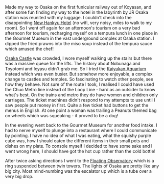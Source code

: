 Made my way to Osaka on the first funicular railway out of
Koyasan, and after some fun finding my way to the hotel in
the labyrinth by JR Osaka station was reunited with my luggage.
I couldn't check into the disappointing [New Hankyu Hotel](https://global.hankyu-hotel.com/new-hankyu-osaka/) (no
wifi, very noisy, miles to walk to my room).  So I went off
again for an afternoon's tourism on a very bad afternoon for
tourism, recharging myself on a tempura lunch in one place
in the Gourmet Museum in the vast underground complex at Osaka
station.  I dipped the fried prawns into the miso soup instead
of the tempura sauce which amused the chef!

[Osaka Castle](http://www.osakacastle.net/english/) was crowded, I wore myself walking up the stairs but
there was a massive queue for the lifts.  The history about
Nobunaga and Toyotomi and Ieyasu didn't grab me.  So I tried
the [Kaiyukan Aquarium](https://www.kaiyukan.com/language/eng/index.htm) instead which was even busier.  But somehow
more enjoyable, a complex change to castles and temples.  So
fascinating to watch other people, see how they behave.  Not sure of
the route I took, I realised I could have used the Chuo Metro line
instead of the Loop Line - hard as an outsider to know what's best.
On the trains and metro they do have women and children only
carriages.  The ticket machines didn't respond to my attempts to
use until I saw people put money in first.  Quite a few ticket
had buttons to get the menus in English.  At one point a woman
was trailing a Peanuts themed bag on wheels which was squeaking -
it proved to be a dog!

In the evening went back to the Gourmet Museum for another food
intake.  I had to nerve myself to plunge into a restaurant
where I could communicate by pointing.  I have no idea of
what I was eating, what the squishy purple cube was, how I should
eaten the different items in their small pots and dishes on my
plate.  To console myself I decided to have some sake and I went
wrong here, I should have got the hot cup rather than the cold
bottle!

After twice asking directions I went to the [Floating Observatory](https://www.skybldg.co.jp/)
which is a ring suspended between twin towers.  The lights of
Osaka are pretty like any big city.  Most mind-numbing was the escalator
up which is a tube over a very big drop.
